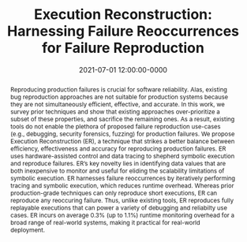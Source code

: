 ---
title: "Execution Reconstruction: Harnessing Failure Reoccurrences for Failure Reproduction"
authors:
  - Gefei Zuo
  - Jiacheng Ma
  - Andrew Quinn
  - Pramod Bhatotia
  - Pedro Fonseca
  - Baris Kasikci,

booktitle: Proceedings of the 42nd ACM SIGPLAN International
           Conference on Programming Language Design and
           Implementation

month: July
year: 2021
abbr: PLDI
date: 2021-07-01 12:00:00-0000
location: Virtual, USA
pdf: zuo21.pdf
type: conference

abstract: "Reproducing production failures is crucial for software
           reliability. Alas, existing bug reproduction approaches are
           not suitable for production systems because they are not
           simultaneously efficient, effective, and accurate. In this
           work, we survey prior techniques and show that existing
           approaches over-prioritize a subset of these properties,
           and sacrifice the remaining ones. As a result, existing
           tools do not enable the plethora of proposed failure
           reproduction use-cases (e.g., debugging, security
           forensics, fuzzing) for production failures.  We propose
           Execution Reconstruction (ER), a technique that strikes a
           better balance between efficiency, effectiveness and
           accuracy for reproducing production failures. ER uses
           hardware-assisted control and data tracing to shepherd
           symbolic execution and reproduce failures. ER’s key novelty
           lies in identifying data values that are both inexpensive
           to monitor and useful for eliding the scalability
           limitations of symbolic execution. ER harnesses failure
           reoccurrences by iteratively performing tracing and
           symbolic execution, which reduces runtime overhead. Whereas
           prior production-grade techniques can only reproduce short
           executions, ER can reproduce any reoccuring failure. Thus,
           unlike existing tools, ER reproduces fully replayable
           executions that can power a variety of debugging and
           reliabilty use cases. ER incurs on average 0.3% (up to
           1.1%) runtime monitoring overhead for a broad range of
           real-world systems, making it practical for real-world
           deployment."

---